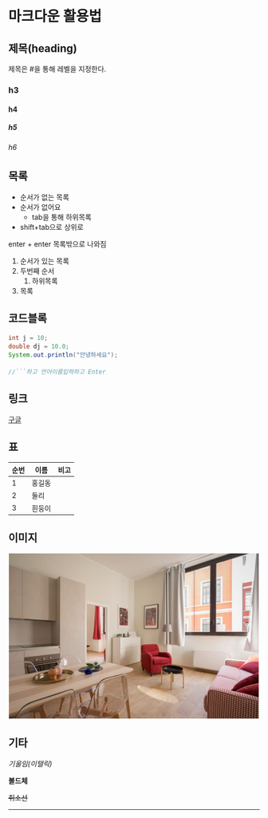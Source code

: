 # 마크다운 활용법

## 제목(heading)

제목은 #을 통해 레벨을 지정한다.

### h3

#### h4

##### h5

###### h6

## 목록

* 순서가 없는 목록
* 순서가 없어요
  * tab을 통해 하위목록
* shift+tab으로 상위로

enter + enter 목록밖으로 나와짐

1. 순서가 있는 목록
2. 두번째 순서
   1. 하위목록
3. 목록

## 코드블록 

```java
int j = 10;
double dj = 10.0;
System.out.println("안녕하세요");

//```하고 언어이름입력하고 Enter
```



## 링크

[구글](https://google.com)

## 표

| 순번 | 이름   | 비고 |
| ---- | ------ | ---- |
| 1    | 홍길동 |      |
| 2    | 둘리   |      |
| 3    | 흰둥이 |      |

## 이미지

![캡처](md-images/%EC%BA%A1%EC%B2%98.JPG)



## 기타

*기울임(이탤릭)*

**볼드체**

~~취소선~~

---




